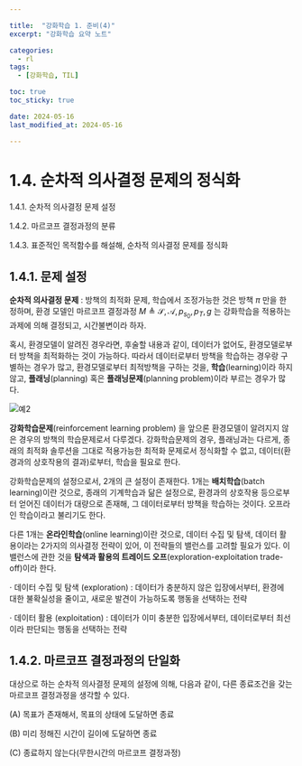 ```yaml
---

title:  "강화학습 1. 준비(4)"
excerpt: "강화학습 요약 노트"

categories:
  - rl
tags:
  - [강화학습, TIL]

toc: true
toc_sticky: true

date: 2024-05-16
last_modified_at: 2024-05-16

---
```


# 1.4. 순차적 의사결정 문제의 정식화

1.4.1. 순차적 의사결정 문제 설정

1.4.2. 마르코프 결정과정의 분류

1.4.3. 표준적인 목적함수를 해설해, 순차적 의사결정 문제를 정식화



## 1.4.1. 문제 설정

__순차적 의사결정 문제__ : 방책의 최적화 문제, 학습에서 조정가능한 것은 방책 $\pi$ 만을 한정하며, 환경 모델인 마르코프 결정과정 $M \triangleq {\mathcal{S}, \mathcal{A}, p_{s_0}, p_T, g}$ 는 강화학습을 적용하는 과제에 의해 결정되고, 시간불변이라 하자. 

혹시, 환경모델이 알려진 경우라면,  후술할 내용과 같이, 데이터가 없어도, 환경모델로부터 방책을 최적화하는 것이 가능하다. 따라서 데이터로부터 방책을 학습하는 경우랑 구별하는 경우가 많고, 환경모델로부터 최적방책을 구하는 것을, __학습__(learning)이라 하지 않고, __플래닝__(planning) 혹은 __플래닝문제__(planning problem)이라 부르는 경우가 많다.

![](https://1ikethesun.github.io/assets/images/rl/rl-1-2.jpg "예2")

__강화학습문제__(reinforcement learning problem) 을 앞으론 환경모델이 알려지지 않은 경우의 방책의 학습문제로서 다루겠다. 강화학습문제의 경우, 플래닝과는 다르게, 종래의 최적화 솔루션을 그대로 적용가능한 최적화 문제로서 정식화할 수 없고, 데이터(환경과의 상호작용의 결과)로부터, 학습을 필요로 한다.

강화학습문제의 설정으로서, 2개의 큰 설정이 존재한다. 1개는 __배치학습__(batch learning)이란 것으로, 종래의 기계학습과 닮은 설정으로, 환경과의 상호작용 등으로부터 얻어진 데이터가 대량으로 존재해, 그 데이터로부터 방책을 학습하는 것이다. 오프라인 학습이라고 불리기도 한다.

다른 1개는 __온라인학습__(online learning)이란 것으로, 데이터 수집 및 탐색, 데이터 활용이라는 2가지의 의사결정 전략이 있어, 이 전략들의 밸런스를 고려할 필요가 있다. 이 밸런스에 관한 것을 __탐색과 활용의 트레이드 오프__(exploration-exploitation trade-off)이라 한다.

$\cdot$ 데이터 수집 및 탐색 (exploration) : 데이터가 충분하지 않은 입장에서부터, 환경에 대한 불확실성을 줄이고, 새로운 발견이 가능하도록 행동을 선택하는 전략

$\cdot$ 데이터 활용 (exploitation) : 데이터가 이미 충분한 입장에서부터, 데이터로부터 최선이라 판단되는 행동을 선택하는 전략



## 1.4.2. 마르코프 결정과정의 단일화

대상으로 하는 순차적 의사결정 문제의 설정에 의해, 다음과 같이, 다른 종료조건을 갖는 마르코프 결정과정을 생각할 수 있다.

(A) 목표가 존재해서, 목표의 상태에 도달하면 종료

(B) 미리 정해진 시간이 길이에 도달하면 종료

(C) 종료하지 않는다(무한시간의 마르코프 결정과정)







